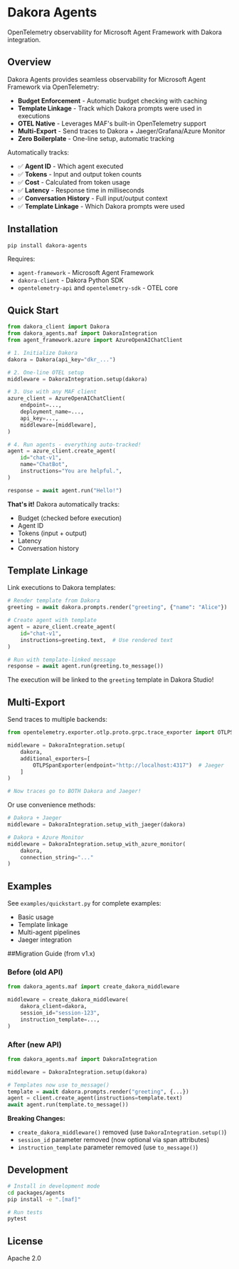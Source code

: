 # Dakora Agents

OpenTelemetry observability for Microsoft Agent Framework with Dakora integration.

## Overview

Dakora Agents provides seamless observability for Microsoft Agent Framework via OpenTelemetry:

- **Budget Enforcement** - Automatic budget checking with caching
- **Template Linkage** - Track which Dakora prompts were used in executions
- **OTEL Native** - Leverages MAF's built-in OpenTelemetry support
- **Multi-Export** - Send traces to Dakora + Jaeger/Grafana/Azure Monitor
- **Zero Boilerplate** - One-line setup, automatic tracking

Automatically tracks:
- ✅ **Agent ID** - Which agent executed
- ✅ **Tokens** - Input and output token counts
- ✅ **Cost** - Calculated from token usage
- ✅ **Latency** - Response time in milliseconds
- ✅ **Conversation History** - Full input/output context
- ✅ **Template Linkage** - Which Dakora prompts were used

## Installation

```bash
pip install dakora-agents
```

Requires:
- `agent-framework` - Microsoft Agent Framework
- `dakora-client` - Dakora Python SDK
- `opentelemetry-api` and `opentelemetry-sdk` - OTEL core

## Quick Start

```python
from dakora_client import Dakora
from dakora_agents.maf import DakoraIntegration
from agent_framework.azure import AzureOpenAIChatClient

# 1. Initialize Dakora
dakora = Dakora(api_key="dkr_...")

# 2. One-line OTEL setup
middleware = DakoraIntegration.setup(dakora)

# 3. Use with any MAF client
azure_client = AzureOpenAIChatClient(
    endpoint=...,
    deployment_name=...,
    api_key=...,
    middleware=[middleware],
)

# 4. Run agents - everything auto-tracked!
agent = azure_client.create_agent(
    id="chat-v1",
    name="ChatBot",
    instructions="You are helpful.",
)

response = await agent.run("Hello!")
```

**That's it!** Dakora automatically tracks:
- Budget (checked before execution)
- Agent ID
- Tokens (input + output)
- Latency
- Conversation history

## Template Linkage

Link executions to Dakora templates:

```python
# Render template from Dakora
greeting = await dakora.prompts.render("greeting", {"name": "Alice"})

# Create agent with template
agent = azure_client.create_agent(
    id="chat-v1",
    instructions=greeting.text,  # Use rendered text
)

# Run with template-linked message
response = await agent.run(greeting.to_message())
```

The execution will be linked to the `greeting` template in Dakora Studio!

## Multi-Export

Send traces to multiple backends:

```python
from opentelemetry.exporter.otlp.proto.grpc.trace_exporter import OTLPSpanExporter

middleware = DakoraIntegration.setup(
    dakora,
    additional_exporters=[
        OTLPSpanExporter(endpoint="http://localhost:4317")  # Jaeger
    ]
)

# Now traces go to BOTH Dakora and Jaeger!
```

Or use convenience methods:

```python
# Dakora + Jaeger
middleware = DakoraIntegration.setup_with_jaeger(dakora)

# Dakora + Azure Monitor
middleware = DakoraIntegration.setup_with_azure_monitor(
    dakora,
    connection_string="..."
)
```

## Examples

See `examples/quickstart.py` for complete examples:
- Basic usage
- Template linkage
- Multi-agent pipelines
- Jaeger integration

##Migration Guide (from v1.x)

### Before (old API)

```python
from dakora_agents.maf import create_dakora_middleware

middleware = create_dakora_middleware(
    dakora_client=dakora,
    session_id="session-123",
    instruction_template=...,
)
```

### After (new API)

```python
from dakora_agents.maf import DakoraIntegration

middleware = DakoraIntegration.setup(dakora)

# Templates now use to_message()
template = await dakora.prompts.render("greeting", {...})
agent = client.create_agent(instructions=template.text)
await agent.run(template.to_message())
```

**Breaking Changes:**
- `create_dakora_middleware()` removed (use `DakoraIntegration.setup()`)
- `session_id` parameter removed (now optional via span attributes)
- `instruction_template` parameter removed (use `to_message()`)

## Development

```bash
# Install in development mode
cd packages/agents
pip install -e ".[maf]"

# Run tests
pytest
```

## License

Apache 2.0
